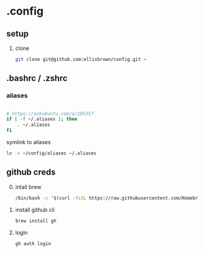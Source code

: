 # .config

## setup
1. clone
    ```bash
    git clone git@github.com:ellisbrown/config.git ~
    ```


## .bashrc / .zshrc

### aliases
```bash

# https://askubuntu.com/a/195357
if [ -f ~/.aliases ]; then
    . ~/.aliases
fi

```

symlink to aliases
```bash
ln -s ~/config/aliases ~/.aliases
```


## github creds

0. intall brew
    ```bash
    /bin/bash -c "$(curl -fsSL https://raw.githubusercontent.com/Homebrew/install/master/install.sh)"
    ```
1. install github cli
    ```bash
    brew install gh
    ```
2. login
    ```bash
    gh auth login
    ```

